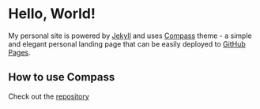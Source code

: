 # Hello, World!

My personal site is powered by [Jekyll](http://jekyllrb.com) and uses [Compass](http://excentris.net/compass/) theme - a simple and elegant personal landing page that can be easily deployed to [GitHub Pages](https://pages.github.com/).

## How to use Compass

Check out the [repository](https://github.com/excentris/compass)
